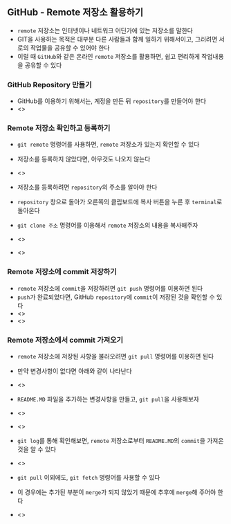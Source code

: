 ## GitHub - Remote 저장소 활용하기

- `remote` 저장소는 인터넷이나 네트워크 어딘가에 있는 저장소를 말한다
- GIT을 사용하는 목적은 대부분 다른 사람들과 함께 일하기 위해서이고, 그러려면 서로의 작업물을 공유할 수 있어야 한다
- 이럴 때 `GitHub`와 같은 온라인 `remote` 저장소를 활용하면, 쉽고 편리하게 작업내용을 공유할 수 있다

### GitHub Repository 만들기
- GitHub를 이용하기 위해서는, 계정을 만든 뒤 `repository`를 만들어야 한다
- <>

### Remote 저장소 확인하고 등록하기
- `git remote` 명령어를 사용하면, `remote` 저장소가 있는지 확인할 수 있다
- 저장소를 등록하지 않았다면, 아무것도 나오지 않는다
- <>

- 저장소를 등록하려면 `repository`의 주소를 알아야 한다
- `repository` 창으로 돌아가 오른쪽의 클립보드에 복사 버튼을 누른 후 `terminal`로 돌아온다
- `git clone 주소` 명령어를 이용해서 `remote` 저장소의 내용을 복사해주자
- <>
- <>

### Remote 저장소에 commit 저장하기
- `remote` 저장소에 `commit`을 저장하려면 `git push` 명령어를 이용하면 된다
- `push`가 완료되었다면, GitHub `repository`에 `commit`이 저장된 것을 확인할 수 있다
- <>
- <>

### Remote 저장소에서 commit 가져오기
- `remote` 저장소에 저장된 사항을 불러오려면 `git pull` 명령어를 이용하면 된다
- 만약 변경사항이 없다면 아래와 같이 나타난다
- <>

- `README.MD` 파일을 추가하는 변경사항을 만들고, `git pull`을 사용해보자
- <>
- <>

- `git log`를 통해 확인해보면, `remote` 저장소로부터 `README.MD`의 `commit`을 가져온 것을 알 수 있다
- <>

- `git pull` 이외에도, `git fetch` 명령어를 사용할 수 있다
- 이 경우에는 추가된 부분이 `merge`가 되지 않았기 때문에 추후에 `merge`해 주어야 한다
- <>